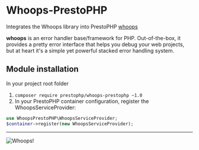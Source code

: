 # Whoops-PrestoPHP

Integrates the Whoops library into PrestoPHP [whoops](https://github.com/filp/whoops)

**whoops** is an error handler base/framework for PHP. Out-of-the-box, it
provides a pretty error interface that helps you debug your web projects, 
but at heart it's a simple yet powerful stacked error handling system.

## Module installation

In your project root folder

1. `composer require prestophp/whoops-prestophp ~1.0`
2. In your PrestoPHP container configuration, register the WhoopsServiceProvider:

```php
use WhoopsPrestoPHP\WhoopsServiceProvider;
$container->register(new WhoopsServiceProvider);
```

-----

![Whoops!](http://i.imgur.com/xiZ1tUU.png)
